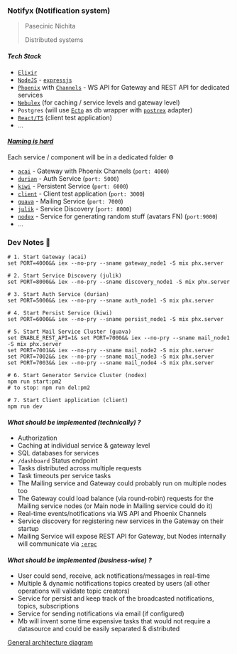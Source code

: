 ### Notifyx (Notification system)

> Pasecinic Nichita
>
> Distributed systems

#### _Tech Stack_

* [`Elixir`](https://hexdocs.pm/elixir/Kernel.html)
* [`NodeJS`](https://nodejs.org/en/) - [`expressjs`](https://expressjs.com/)
* [`Phoenix`](https://hexdocs.pm/phoenix/overview.html) with [`Channels`](https://hexdocs.pm/phoenix/channels.html) - WS API for Gateway and REST API for dedicated
  services
* [`Nebulex`](https://hexdocs.pm/nebulex/Nebulex.html) (for caching / service levels and gateway level)
* `Postgres` (will use [`Ecto`](https://hexdocs.pm/ecto/Ecto.html) as db wrapper
  with [`postrex`](https://github.com/elixir-ecto/postgrex) adapter)
* [`React/TS`](https://reactjs.org/) (client test application)
* ...

#### _[Naming is hard](https://quotesondesign.com/phil-karlton/)_ 
Each service / component will be in a dedicated folder ⚙
* [`acai`](./acai) - Gateway with Phoenix Channels (`port: 4000`)
* [`durian`](./durian) - Auth Service (`port: 5000`)
* [`kiwi`](./kiwi) - Persistent Service (`port: 6000`)
* [`client`](./client) - Client test application (`port: 3000`)
* [`guava`](./guava) - Mailing Service (`port: 7000`)
* [`julik`](./julik) - Service Discovery (`port: 8000`)
* [`nodex`](./nodex) - Service for generating random stuff (avatars FN) (`port:9000`)
* ...

### Dev Notes 👀
```shell
# 1. Start Gateway (acai)
set PORT=4000&& iex --no-pry --sname gateway_node1 -S mix phx.server

# 2. Start Service Discovery (julik)
set PORT=8000&& iex --no-pry --sname discovery_node1 -S mix phx.server

# 3. Start Auth Service (durian)
set PORT=5000&& iex --no-pry --sname auth_node1 -S mix phx.server

# 4. Start Persist Service (kiwi)
set PORT=6000&& iex --no-pry --sname persist_node1 -S mix phx.server

# 5. Start Mail Service Cluster (guava)
set ENABLE_REST_API=1& set PORT=7000&& iex --no-pry --sname mail_node1 -S mix phx.server
set PORT=7001&& iex --no-pry --sname mail_node2 -S mix phx.server
set PORT=7002&& iex --no-pry --sname mail_node3 -S mix phx.server
set PORT=7003&& iex --no-pry --sname mail_node4 -S mix phx.server

# 6. Start Generator Service Cluster (nodex)
npm run start:pm2
# to stop: npm run del:pm2

# 7. Start Client application (client)
npm run dev
```

#### _What should be implemented (technically) ?_

* Authorization
* Caching at individual service & gateway level
* SQL databases for services
* `/dashboard` Status endpoint
* Tasks distributed across multiple requests
* Task timeouts per service tasks
* The Mailing service and Gateway could probably run on multiple nodes too
* The Gateway could load balance (via round-robin) requests for the Mailing service nodes (or Main node in Mailing service could do it)
* Real-time events/notifications via WS API and Phoenix Channels
* Service discovery for registering new services in the Gateway on their startup
* Mailing Service will expose REST API for Gateway, but Nodes internally will communicate via [`:erpc`](https://www.erlang.org/doc/man/erpc.html)

#### _What should be implemented (business-wise) ?_

* User could send, receive, ack notifications/messages in real-time
* Multiple & dynamic notifications topics created by users (all other operations will validate topic creators)
* Service for persist and keep track of the broadcasted notifications, topics, subscriptions
* Service for sending notifications via email (if configured)
* Mb will invent some time expensive tasks that would not require a datasource and could be easily separated & distributed

[General architecture diagram](https://lucid.app/lucidchart/82c957a4-0db9-49d8-9f8b-dfd44882ce5e/edit?viewport_loc=199%2C-79%2C1993%2C784%2C0_0&invitationId=inv_80e2990b-1b1a-483e-8af2-38e5f92b85af#)


